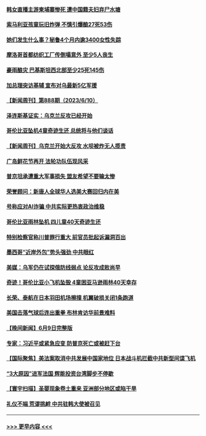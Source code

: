 #### [韩女直播主游柬埔寨惨死 遭中国籍夫妇弃尸水塘](../pages/prog202/a103729650.md?t=06112143) 
#### [索马利亚孩童玩旧炸弹 不慎引爆酿27死53伤](../pages/prog202/a103729638.md?t=06112143) 
#### [她们发生什么事？秘鲁4个月内逾3400女性失踪](../pages/prog202/a103729591.md?t=06112143) 
#### [摩洛哥首都纺织工厂传倒塌意外 至少5人丧生](../pages/prog202/a103729560.md?t=06112143) 
#### [豪雨酿灾 巴基斯坦西北部至少25死145伤](../pages/prog202/a103729542.md?t=06112143) 
#### [加总理突访基辅 宣布对乌最新5亿军援](../pages/prog202/a103729435.md?t=06112143) 
#### [【新闻周刊】第888期（2023/6/10）](../pages/prog202/a103729406.md?t=06112143) 
#### [泽连斯基证实：乌克兰反攻已经开始](../pages/prog202/a103729437.md?t=06112143) 
#### [哥伦比亚坠机4童奇迹生还 总统将与他们谈话](../pages/prog202/a103729305.md?t=06112143) 
#### [【新闻周刊】乌克兰开始大反攻 水坝被炸无人揽责](../pages/prog202/a103729396.md?t=06112143) 
#### [广岛鲜花节再开 法轮功队伍现风采](../pages/prog202/a103729342.md?t=06112143) 
#### [普京坦承遭重大军事损失 盟友希望不要输太惨](../pages/prog202/a103729078.md?t=06112143) 
#### [荣誉顾问：新唐人全球华人选美大赛回归内在美](../pages/prog202/a103728783.md?t=06112143) 
#### [号称应对AI诈骗 中共实际更热衷政治维稳](../pages/prog202/a103729233.md?t=06112143) 
#### [哥伦比亚雨林坠机 四儿童40天奇迹生还](../pages/prog202/a103729169.md?t=06112143) 
#### [特别检察官称川普罪行重大 前官员批起诉漏洞百出](../pages/prog202/a103729075.md?t=06112143) 
#### [墨西哥“近岸外包”势头强劲 中共眼红](../pages/prog202/a103729072.md?t=06112143) 
#### [美媒：乌军仍在试探俄防线弱点 论反攻成败尚早](../pages/prog202/a103729036.md?t=06112143) 
#### [奇迹！哥伦比亚小飞机坠毁 4童困亚马逊雨林40天幸存](../pages/prog202/a103729027.md?t=06112143) 
#### [长荣、泰航在日本羽田机场擦撞 机翼破损关闭1条跑道](../pages/prog202/a103729019.md?t=06112143) 
#### [美国击落气球后连出重拳 布林肯访华前景难料](../pages/prog202/a103728979.md?t=06112143) 
#### [【晚间新闻】6月9日完整版](../pages/prog202/a103728886.md?t=06112143) 
#### [专家：习近平或紧急应变 防普京死亡或被赶下台](../pages/prog202/a103728876.md?t=06112143) 
#### [【国际聚焦】美法案取消中共发展中国家地位 日本战斗机拦截中共新型间谍飞机](../pages/prog202/a103728883.md?t=06112143) 
#### [“3大原因”进军法国 辉能投资台湾脚步不停歇](../pages/prog202/a103728916.md?t=06112143) 
#### [【寰宇扫描】圣婴现象卷土重来 亚洲部分地区或陷干旱](../pages/prog202/a103728880.md?t=06112143) 
#### [礼仪不端 荒谬挑衅 中共驻韩大使被召见](../pages/prog202/a103728793.md?t=06112143) 

----
#### [ >>> 更早内容 <<< ](../indexes/prog202-earlier.md)
